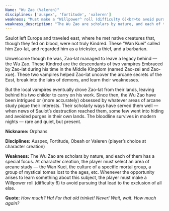 ```yaml
---
Name: "Wu Zao (Valeren)"
disciplines: ['auspex', 'fortitude', 'valeren']
weakness: "Must make a ^Willpower^ roll (difficulty 6)<br>to avoid pursuing preferred arcane study"
weakness_description: "The Wu Zao are scholars by nature, and each of them has a special focus. At character creation, the player must select an area of arcane study - the Wan Kuei, the culture of a specific mortal group, a group of mystical tomes lost to the ages, etc. Whenever the opportunity arises to learn something about this subject, the player must make a ^Willpower^ roll (difficulty 6) to avoid pursuing that lead to the exclusion of all else."
---
```


<p>Saulot left Europe and traveled east, where he met native creatures that, though they fed on blood, were not truly Kindred. These “Wan Kuei” called him Zao-lat, and regarded him as a trickster, a thief, and a barbarian.</p><p>Unwelcome though he was, Zao-lat managed to leave a legacy behind — the Wu Zao. These Kindred are the descendants of two vampires Embraced by Zao-lat during his time in the Middle Kingdom (named Zao-zei and Zao-xue). These two vampires helped Zao-lat uncover the arcane secrets of the East, break into the lairs of demons, and learn their weaknesses.</p><p>But the local vampires eventually drove Zao-lat from their lands, leaving behind his two childer to carry on his work. Since then, the Wu Zao have been intrigued or (more accurately) obsessed by whatever areas of arcane study pique their interests. Their scholarly ways have served them well — when news of Saulot’s destruction reached them, some few went into hiding and avoided purges in their own lands. The bloodline survives in modern nights — rare and quiet, but present.</p><p><b>Nickname:</b> Orphans</p><p><b>Disciplines:</b> Auspex, Fortitude, Obeah or Valeren (player’s choice at character creation)</p><p><b>Weakness:</b> The Wu Zao are scholars by nature, and each of them has a special focus. At character creation, the player must select an area of arcane study — the Wan Kuei, the culture of a specific mortal group, a group of mystical tomes lost to the ages, etc. Whenever the opportunity arises to learn something about this subject, the player must make a Willpower roll (difficulty 6) to avoid pursuing that lead to the exclusion of all else.</p><p class=ttlQuote><b>Quote:</b> <i>How much? Ha! For that old trinket! Never! Wait, wait. How much again?</i></p>